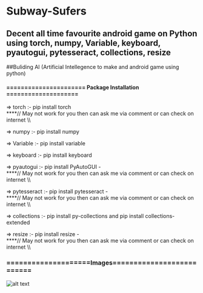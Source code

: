# Subway-Sufers

## Decent all time favourite android game on Python using torch, numpy, Variable, keyboard, pyautogui, pytesseract, collections, resize 

##Buliding AI (Artificial Intellegence to make and android game using python)

#### ====================== Package Installation ====================

=> torch :- pip install torch            
****// May not work for you then can ask me via comment or can check on internet \\\\

=> numpy :- pip install numpy

=> Variable :- pip install variable

=> keyboard :- pip install keyboard

=> pyautogui :- pip install PyAutoGUI -     
****// May not work for you then can ask me via comment or can check on internet \\\\

=> pytesseract :- pip install pytesseract -   
****// May not work for you then can ask me via comment or can check on internet \\\\

=> collections :- pip install py-collections and pip install collections-extended

=> resize :- pip install resize -            
****// May not work for you then can ask me via comment or can check on internet \\\\
### ====================Images==========================

![alt text]()
